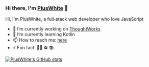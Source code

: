 ### Hi there, I'm [PlusWhite](http://blog.thsi.tech) 👋

Hi, I'm PlusWhite, a full-stack web developer who love JavaScript

- 🔭 I’m currently working on [ThoughtWorks](https://www.thoughtworks.com/)
- 🌱 I’m currently learning Kotlin
- 📫 How to reach me: [here](http://blog.thsi.tech/)
- ⚡ Fun fact: 👨‍💻 ⚽️ 📚.

[![PlusWhite's GitHub stats](https://github-readme-stats.vercel.app/api?username=pluswhite&count_private=true&show_icons=true)](https://github.com/anuraghazra/github-readme-stats)
